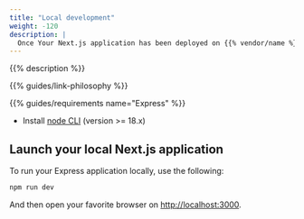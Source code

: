 ```yaml
---
title: "Local development"
weight: -120
description: |
  Once Your Next.js application has been deployed on {{% vendor/name %}}, you might want to start develop your application locally.
---
```


{{% description %}}

{{% guides/link-philosophy %}}

{{% guides/requirements name="Express" %}}
* Install [node CLI](https://nodejs.org/en/download/package-manager) (version >= 18.x)

## Launch your local Next.js application

To run your Express application locally, use the following:
```bash {location="Terminal"}
npm run dev
```

And then open your favorite browser on <a href="http://localhost:3000" target="_blank">http://localhost:3000</a>.
